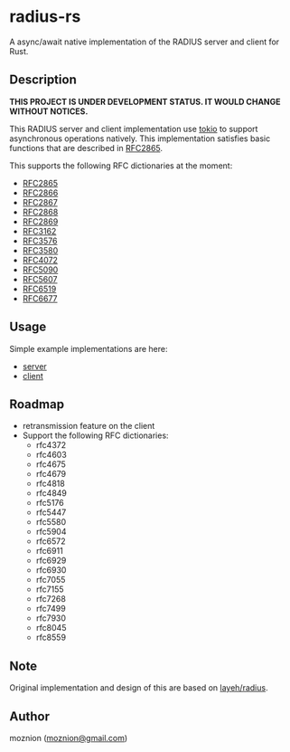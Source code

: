# radius-rs

A async/await native implementation of the RADIUS server and client for Rust.

## Description

**THIS PROJECT IS UNDER DEVELOPMENT STATUS. IT WOULD CHANGE WITHOUT NOTICES.**

This RADIUS server and client implementation use [tokio](https://tokio.rs/) to support asynchronous operations natively. This implementation satisfies basic functions that are described in [RFC2865](https://tools.ietf.org/html/rfc2865).

This supports the following RFC dictionaries at the moment:

- [RFC2865](https://tools.ietf.org/html/rfc2865)
- [RFC2866](https://tools.ietf.org/html/rfc2866)
- [RFC2867](https://tools.ietf.org/html/rfc2867)
- [RFC2868](https://tools.ietf.org/html/rfc2868)
- [RFC2869](https://tools.ietf.org/html/rfc2869)
- [RFC3162](https://tools.ietf.org/html/rfc3162)
- [RFC3576](https://tools.ietf.org/html/rfc3576)
- [RFC3580](https://tools.ietf.org/html/rfc3580)
- [RFC4072](https://tools.ietf.org/html/rfc4072)
- [RFC5090](https://tools.ietf.org/html/rfc5090)
- [RFC5607](https://tools.ietf.org/html/rfc5607)
- [RFC6519](https://tools.ietf.org/html/rfc6519)
- [RFC6677](https://tools.ietf.org/html/rfc6677)

## Usage

Simple example implementations are here:

- [server](./examples/server.rs)
- [client](./examples/client.rs)

## Roadmap

- retransmission feature on the client
- Support the following RFC dictionaries:
  - rfc4372
  - rfc4603
  - rfc4675
  - rfc4679
  - rfc4818
  - rfc4849
  - rfc5176
  - rfc5447
  - rfc5580
  - rfc5904
  - rfc6572
  - rfc6911
  - rfc6929
  - rfc6930
  - rfc7055
  - rfc7155
  - rfc7268
  - rfc7499
  - rfc7930
  - rfc8045
  - rfc8559

## Note

Original implementation and design of this are based on [layeh/radius](https://github.com/layeh/radius).

## Author

moznion (<moznion@gmail.com>)

